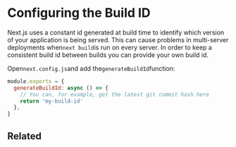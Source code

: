 # Configuring the Build ID

Next.js uses a constant id generated at build time to identify which version of your application is being served. This can cause problems in multi-server deployments when`next build`is run on every server. In order to keep a consistent build id between builds you can provide your own build id.

Open`next.config.js`and add the`generateBuildId`function:

```js
module.exports = {
  generateBuildId: async () => {
    // You can, for example, get the latest git commit hash here
    return 'my-build-id'
  },
}

```

## Related


